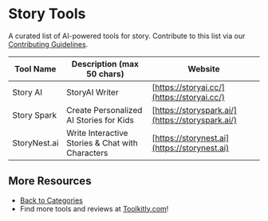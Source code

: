 # Story Tools

A curated list of AI-powered tools for story. Contribute to this list via our [Contributing Guidelines](../CONTRIBUTING.md).

| Tool Name | Description (max 50 chars) | Website |
|-----------|----------------------------|---------|
| Story AI | StoryAI Writer | [https://storyai.cc/](https://storyai.cc/) |
| Story Spark | Create Personalized AI Stories for Kids | [https://storyspark.ai/](https://storyspark.ai/) |
| StoryNest.ai | Write Interactive Stories & Chat with Characters | [https://storynest.ai](https://storynest.ai) |

## More Resources
- [Back to Categories](https://github.com/ToolkitlyAI/awesome-ai-tools/blob/master/README.md)
- Find more tools and reviews at [Toolkitly.com](https://toolkitly.com)!
